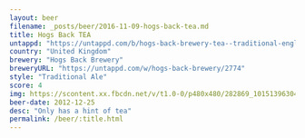 ```yaml
---
layout: beer
filename: _posts/beer/2016-11-09-hogs-back-tea.md
title: Hogs Back TEA
untappd: "https://untappd.com/b/hogs-back-brewery-tea--traditional-english-ale-/18485"
country: "United Kingdom"
brewery: "Hogs Back Brewery"
breweryURL: "https://untappd.com/w/hogs-back-brewery/2774"
style: "Traditional Ale"
score: 4
img: https://scontent.xx.fbcdn.net/v/t1.0-0/p480x480/282869_10151396304613745_908615539_n.jpg?oh=e8a3f27bae8e75c03195b17bec27d2b7&oe=59160482
beer-date: 2012-12-25
desc: "Only has a hint of tea"
permalink: /beer/:title.html
---
```


